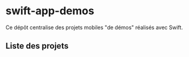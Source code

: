# swift-app-demos

Ce dépôt centralise des projets mobiles "de démos" réalisés avec Swift.

## Liste des projets
